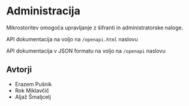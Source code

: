 # Administracija

Mikrostoritev omogoča upravljanje z šifranti in administratorske naloge.

API dokumentacija na voljo na `/openapi.html` naslovu

API dokumentacija  v JSON formatu na voljo na `/openapi` naslovu

## Avtorji

- Erazem Pušnik
- Rok Miklavčič
- Aljaž Šmaljcelj